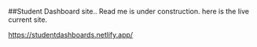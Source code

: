 ##Student Dashboard site.. Read me is under construction. here is the live current site.

 https://studentdashboards.netlify.app/ 